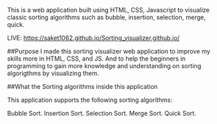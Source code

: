 This is a web application built using HTML, CSS, Javascript to visualize classic sorting algorithms such as bubble, insertion, selection, merge, quick.

LIVE:  https://saket1062.github.io/Sorting_visualizer.github.io/

##Purpose
I made this sorting visualizer web application to improve my skills more in HTML, CSS, and JS. And to help the beginners in programming to gain more knowledge and understanding on sorting algorigthms by visualizing them.

##What the Sorting algorithms inside this application

This application supports the following sorting algorithms:

Bubble Sort.
Insertion Sort.
Selection Sort.
Merge Sort.
Quick Sort.
